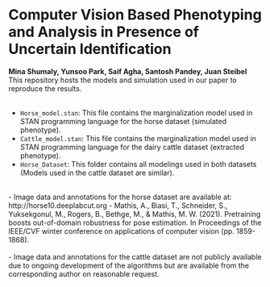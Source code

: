 # Computer Vision Based Phenotyping and Analysis in Presence of Uncertain Identification
**Mina Shumaly, Yunsoo Park, Saif Agha, Santosh Pandey, Juan Steibel** <br>
This repository hosts the models and simulation used in our paper to reproduce the results.
<br>
<br>
- `Horse_model.stan`: This file contains the marginalization model used in STAN programming language for the horse dataset (simulated phenotype).
- `Cattle_model.stan`: This file contains the marginalization model used in STAN programming language for the dairy cattle dataset (extracted phenotype).
- `Horse_Dataset`: This folder contains all modelings used in both datasets (Models used in the cattle dataset are similar).
<br>
- Image data and annotations for the horse dataset are available at: http://horse10.deeplabcut.org
- Mathis, A., Biasi, T., Schneider, S., Yuksekgonul, M., Rogers, B., Bethge, M., & Mathis, M. W. (2021). Pretraining boosts out-of-domain robustness for pose estimation. In Proceedings of the IEEE/CVF winter conference on applications of computer vision (pp. 1859-1868).
<br>
<br>
- Image data and annotations for the cattle dataset are not publicly available due to ongoing development of the algorithms but are available from the corresponding author on reasonable request. 
